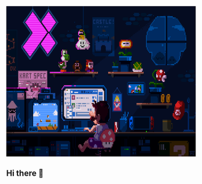 <img src="https://github.com/ASamad73/ASamad73/blob/main/coding-mario.gif" alt="GIF" style="width: 100%; height: 400px;">


## Hi there 👋

<!--
**ASamad73/ASamad73** is a ✨ _special_ ✨ repository because its `README.md` (this file) appears on your GitHub profile.

Here are some ideas to get you started:

- 🔭 I’m currently working on ...
- 🌱 I’m currently learning ...
- 👯 I’m looking to collaborate on ...
- 🤔 I’m looking for help with ...
- 💬 Ask me about ...
- 📫 How to reach me: ...
- 😄 Pronouns: ...
- ⚡ Fun fact: ...
-->
